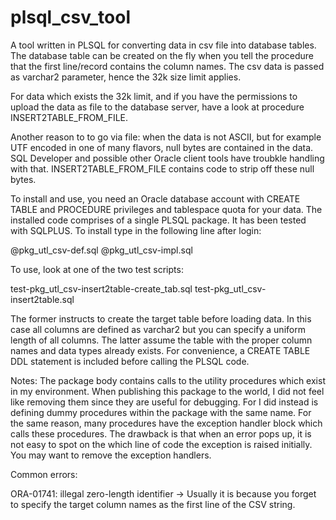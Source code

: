 # plsql_csv_tool
A tool written in PLSQL for converting data in csv file into database tables. The database table can be created on the fly
when you tell the procedure that the first line/record contains the column names. The csv data is passed as varchar2 parameter, hence the 32k size limit applies.

For data which exists the 32k limit, and if you have the permissions to upload the data as file to the database server, have a look at procedure INSERT2TABLE_FROM_FILE.

Another reason to to go via file: when the data is not ASCII, but for example UTF encoded in one of many flavors, null bytes are contained in the data. SQL Developer and possible other Oracle client tools have troubkle handling with that. INSERT2TABLE_FROM_FILE contains code to strip off these null bytes. 

To install and use, you need an Oracle database account with CREATE TABLE and PROCEDURE privileges and tablespace quota for your data. The installed code comprises of a single PLSQL package. It has been tested with SQLPLUS. To install type in the following line after login:

@pkg_utl_csv-def.sql
@pkg_utl_csv-impl.sql

To use, look at one of the two test scripts:

test-pkg_utl_csv-insert2table-create_tab.sql
test-pkg_utl_csv-insert2table.sql

The former instructs to create the target table before loading data. In this case all columns are defined as varchar2 but you can specify a uniform length of all columns. The latter assume the table with the proper column names and data types already exists. For convenience, a CREATE TABLE DDL statement is included before calling the PLSQL code.

Notes: The package body contains calls to the utility procedures which exist in my environment. When publishing this package to the world, I did not feel like removing them since they are useful for debugging. For I did instead is defining dummy procedures within the package with the same name. For the same reason, many procedures have the exception handler block which calls these procedures. The drawback is that when an error pops up, it is not easy to spot on the which line of code the exception is raised initially. You may want to remove the exception handlers.


Common errors:

  ORA-01741: illegal zero-length identifier -> Usually it is because you forget to specify the target column names as the first line of the CSV string.
